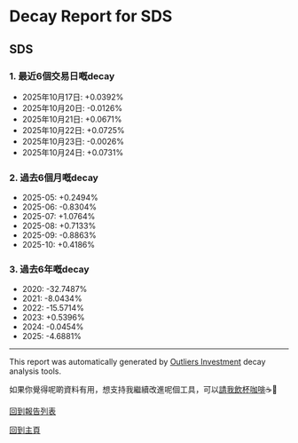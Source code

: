 # Decay Report for SDS

## SDS

### 1. 最近6個交易日嘅decay

- 2025年10月17日: +0.0392%
- 2025年10月20日: -0.0126%
- 2025年10月21日: +0.0671%
- 2025年10月22日: +0.0725%
- 2025年10月23日: -0.0026%
- 2025年10月24日: +0.0731%

### 2. 過去6個月嘅decay

- 2025-05: +0.2494%
- 2025-06: -0.8304%
- 2025-07: +1.0764%
- 2025-08: +0.7133%
- 2025-09: -0.8863%
- 2025-10: +0.4186%

### 3. 過去6年嘅decay

- 2020: -32.7487%
- 2021: -8.0434%
- 2022: -15.5714%
- 2023: +0.5396%
- 2024: -0.0454%
- 2025: -4.6881%

------------------------------
This report was automatically generated by [Outliers Investment](https://outliersecon.github.io/Outliers-Investment/) decay analysis tools.

如果你覺得呢啲資料有用，想支持我繼續改進呢個工具，可以[請我飲杯咖啡](https://buymeacoffee.com/outliersecon)☕🙏

[回到報告列表](https://outliersecon.github.io/Outliers-Investment/reports/reports_public)

[回到主頁](https://outliersecon.github.io/Outliers-Investment/)